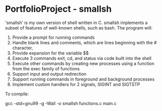 # PortfolioProject - smallsh

'smallsh' is my own version of shell written in C. smallsh implements a subset of features of well-known shells, such as bash. The program will:

1. Provide a prompt for running commands
2. Handle blank lines and comments, which are lines beginning with the # character,
3. Provide expansion for the variable $$
4. Execute 3 commands exit, cd, and status via code built into the shell
5. Execute other commands by creating new processes using a function from the exec family of functions
6. Support input and output redirection
7. Support running commands in foreground and background processes
8. Implement custom handlers for 2 signals, SIGINT and SIGTSTP

To compile:

  gcc -std=gnu99 -g -Wall -o smallsh functions.c main.c 
